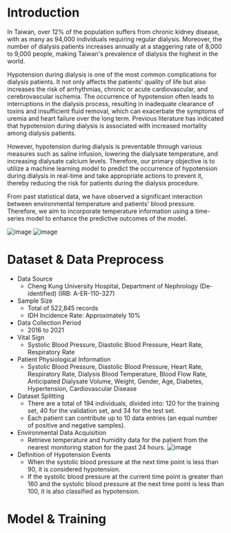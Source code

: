 # Introduction

In Taiwan, over 12% of the population suffers from chronic kidney disease, with as many as 94,000 individuals requiring regular dialysis. Moreover, the number of dialysis patients increases annually at a staggering rate of 8,000 to 9,000 people, making Taiwan's prevalence of dialysis the highest in the world.

Hypotension during dialysis is one of the most common complications for dialysis patients. It not only affects the patients' quality of life but also increases the risk of arrhythmias, chronic or acute cardiovascular, and cerebrovascular ischemia. The occurrence of hypotension often leads to interruptions in the dialysis process, resulting in inadequate clearance of toxins and insufficient fluid removal, which can exacerbate the symptoms of uremia and heart failure over the long term. Previous literature has indicated that hypotension during dialysis is associated with increased mortality among dialysis patients.

However, hypotension during dialysis is preventable through various measures such as saline infusion, lowering the dialysate temperature, and increasing dialysate calcium levels. Therefore, our primary objective is to utilize a machine learning model to predict the occurrence of hypotension during dialysis in real-time and take appropriate actions to prevent it, thereby reducing the risk for patients during the dialysis procedure.

From past statistical data, we have observed a significant interaction between environmental temperature and patients' blood pressure. Therefore, we aim to incorporate temperature information using a time-series model to enhance the predictive outcomes of the model.

![image](https://github.com/SamuelWu2001/Time-Aware_Attention_Networks/assets/71746159/1c458ac3-b9c5-4d12-b1e5-dcbfd7375df9)
![image](https://github.com/SamuelWu2001/Time-Aware_Attention_Networks/assets/71746159/716e2a91-2ad1-4aa6-b0e5-4d1734a2abd8)

# Dataset & Data Preprocess
- Data Source
  - Cheng Kung University Hospital, Department of Nephrology (De-identified) (IRB: A-ER-110-327)
- Sample Size
  - Total of 522,845 records
  - IDH Incidence Rate: Approximately 10%
- Data Collection Period
  - 2016 to 2021
- Vital Sign
  - Systolic Blood Pressure, Diastolic Blood Pressure, Heart Rate, Respiratory Rate
- Patient Physiological Information
  - Systolic Blood Pressure, Diastolic Blood Pressure, Heart Rate, Respiratory Rate, Dialysis Blood Temperature, Blood Flow Rate, Anticipated Dialysate Volume, Weight, Gender, Age, Diabetes, Hypertension, Cardiovascular Disease
- Dataset Splitting
  - There are a total of 194 individuals, divided into: 120 for the training set, 40 for the validation set, and 34 for the test set.
  - Each patient can contribute up to 10 data entries (an equal number of positive and negative samples).
- Environmental Data Acquisition
  - Retrieve temperature and humidity data for the patient from the nearest monitoring station for the past 24 hours.
  ![image](https://github.com/SamuelWu2001/Time-Aware_Attention_Networks/assets/71746159/4afbe91c-dd7f-4ea0-929d-89e3beebd933)
- Definition of Hypotension Events
  - When the systolic blood pressure at the next time point is less than 90, it is considered hypotension.
  - If the systolic blood pressure at the current time point is greater than 160 and the systolic blood pressure at the next time point is less than 100, it is also classified as hypotension.

# Model & Training



